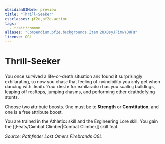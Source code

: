 ```yaml
---
obsidianUIMode: preview
title: "Thrill-Seeker"
cssclasses: pf2e,pf2e-action
tags:
  - trait/common
aliases: "Compendium.pf2e.backgrounds.Item.2UXBsyJFimwYOUFQ"
license: OGL
---
```

# Thrill-Seeker

### 






You once survived a life-or-death situation and found it surprisingly exhilarating, so now you chase that feeling of invincibility you only get when dancing with death. Your desire for exhilaration has you scaling buildings, leaping off rooftops, jumping chasms, and performing other deathdefying stunts.

Choose two attribute boosts. One must be to **Strength** or **Constitution**, and one is a free attribute boost.

You are trained in the Athletics skill and the Engineering Lore skill. You gain the [[Feats/Combat Climber|Combat Climber]] skill feat.

*Source: Pathfinder Lost Omens Firebrands*
*OGL*